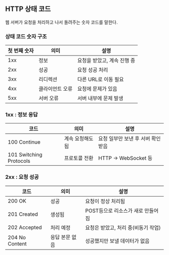 ## HTTP 상태 코드
웹 서버가 요청을 처리하고 나서 돌려주는 숫자 코드를 말한다.

### 상태 코드 숫자 구조
| 첫 번째 숫자 | 의미 | 설명 |
| --- | --- | --- |
| 1xx | 정보 | 요청을 받았고, 계속 진행 중 |
| 2xx | 성공 | 요청 성공 처리 |
| 3xx | 리디렉션 | 다른 URL로 이동 필요 |
| 4xx | 클라이언트 오류 | 요청에 문제가 있음 |
| 5xx | 서버 오류 | 서버 내부에 문제 발생 |

### 1xx : 정보 응답
| 코드 | 의미 | 설명 |
| -- | -- | -- |
| 100 Continue | 계속 요청해도 됨 | 요청 일부만 보낸 후 서버 확인받음 |
| 101 Switching Protocols | 프로토콜 전환 | HTTP -> WebSocket 등 |

### 2xx : 요청 성공
| 코드 | 의미 | 설명 |
| -- | -- | -- |
| 200 OK | 성공 | 요청이 정상 처리됨 |
| 201 Created | 생성됨 | POST등으로 리소스가 새로 만들어짐 |
| 202 Accepted | 처리 예정 | 요청은 받았고, 처리 중(비동기 작업) |
| 204 No Content | 응답 본문 없음 | 성공했지만 보낼 데이터가 없음 |